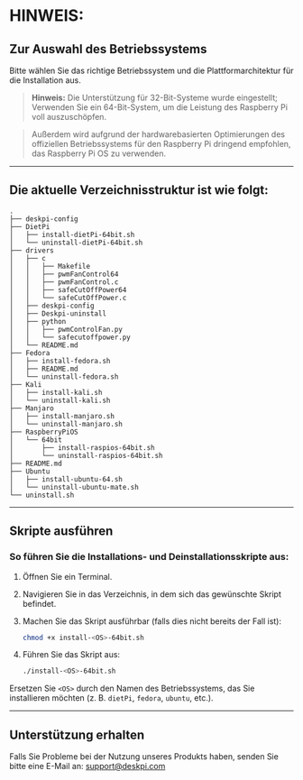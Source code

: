 # HINWEIS:
## Zur Auswahl des Betriebssystems
Bitte wählen Sie das richtige Betriebssystem und die Plattformarchitektur für die Installation aus.

> **Hinweis:** Die Unterstützung für 32-Bit-Systeme wurde eingestellt; Verwenden Sie ein 64-Bit-System, um die Leistung des Raspberry Pi voll auszuschöpfen.

> Außerdem wird aufgrund der hardwarebasierten Optimierungen des offiziellen Betriebssystems für den Raspberry Pi dringend empfohlen, das Raspberry Pi OS zu verwenden.

---

## Die aktuelle Verzeichnisstruktur ist wie folgt:

```plaintext
.
├── deskpi-config
├── DietPi
│   ├── install-dietPi-64bit.sh
│   └── uninstall-dietPi-64bit.sh
├── drivers
│   ├── c
│   │   ├── Makefile
│   │   ├── pwmFanControl64
│   │   ├── pwmFanControl.c
│   │   ├── safeCutOffPower64
│   │   └── safeCutOffPower.c
│   ├── deskpi-config
│   ├── Deskpi-uninstall
│   ├── python
│   │   ├── pwmControlFan.py
│   │   └── safecutoffpower.py
│   └── README.md
├── Fedora
│   ├── install-fedora.sh
│   ├── README.md
│   └── uninstall-fedora.sh
├── Kali
│   ├── install-kali.sh
│   └── uninstall-kali.sh
├── Manjaro
│   ├── install-manjaro.sh
│   └── uninstall-manjaro.sh
├── RaspberryPiOS
│   └── 64bit
│       ├── install-raspios-64bit.sh
│       └── uninstall-raspios-64bit.sh
├── README.md
├── Ubuntu
│   ├── install-ubuntu-64.sh
│   └── uninstall-ubuntu-mate.sh
└── uninstall.sh
```

---

## Skripte ausführen

### So führen Sie die Installations- und Deinstallationsskripte aus:

1. Öffnen Sie ein Terminal.
2. Navigieren Sie in das Verzeichnis, in dem sich das gewünschte Skript befindet.
3. Machen Sie das Skript ausführbar (falls dies nicht bereits der Fall ist):

    ```bash
    chmod +x install-<OS>-64bit.sh
    ```

4. Führen Sie das Skript aus:

    ```bash
    ./install-<OS>-64bit.sh
    ```

Ersetzen Sie `<OS>` durch den Namen des Betriebssystems, das Sie installieren möchten (z. B. `dietPi`, `fedora`, `ubuntu`, etc.).

---

## Unterstützung erhalten
Falls Sie Probleme bei der Nutzung unseres Produkts haben, senden Sie bitte eine E-Mail an: [support@deskpi.com](mailto:support@deskpi.com)



